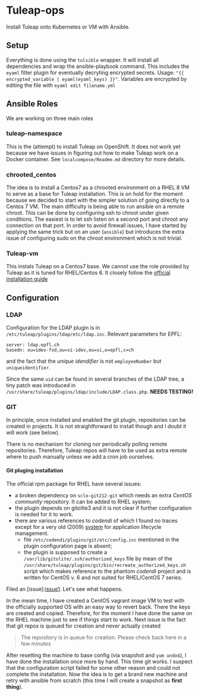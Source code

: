 # Tuleap-ops

Install Tuleap onto Kubernetes or VM with Ansible.

## Setup
Everything is done using the `tulsible` wrapper. It will install all dependencies and wrap the ansible-playbook command.
This includes the `eyaml` filter plugin for eventually decryting encrypted secrets. Usage: 
`"{{ encrypted_variable | eyaml(eyaml_keys) }}"`. Variables are encrypted by editing the file with `eyaml edit filename.yml`

## Ansible Roles
We are working on three main roles

### tuleap-namespace
This is the (attempt) to install Tuleap on OpenShift. It does not work yet because we have issues in figuring out how to make Tuleap work on a Docker container. See `localcompose/Readme.md` directory for more details.

### chrooted_centos
The idea is to install a Centos7 as a chrooted environment on a RHEL 8 VM to serve as a base for Tuleap installation. This is on hold for the moment because we decided to start with the simpler solution of going directly to a Centos 7 VM.
The main difficulty is being able to run ansible on a remote chroot. This can be done by configuring ssh to chroot under given conditions. The easiest is to let ssh listen on a second port and chroot any connection on that port. In order to avoid firewall issues, I have started by applying the same trick but on an user (`ansible`) but introduces the extra issue of configuring sudo on the chroot environment which is not trivial. 

### Tuleap-vm
This instals Tuleap on a Centos7 base. We cannot use the role provided by Tuleap as it is tuned for RHEL/Centos 6.
It closely follow the [official installation guide][install]

## Configuration

### LDAP
Configuration for the LDAP plugin is in 
`/etc/tuleap/plugins/ldap/etc/ldap.inc`. Relevant parameters for EPFL: 

```
server: ldap.epfl.ch
basedn: ou=idev-fsd,ou=si-idev,ou=si,o=epfl,c=ch
```
and the fact that the _unique idendifier_ is not `employeeNumber` but `uniqueidentifier`.

Since the same `uid` can be found in several branches of the LDAP tree, a tiny patch was introduced in `/usr/share/tuleap/plugins/ldap/include/LDAP.class.php`. **NEEDS TESTING!**

### GIT
In principle, once installed and enabled the git plugin, repositories can be 
created in projects. It is not straightforward to install though and I doubt
it will work (see below).

There is no mechanism for cloning nor periodically 
polling remote repositories. Therefore, Tuleap repos will have to be used as 
extra remote where to push manually unless we add a cron job ourselves.

#### Git pluging installation

The official rpm package for RHEL have several issues:
 - a broken dependency on `sclo-git212-git` which needs an extra 
   _CentOS community_ repository. It can be added to RHEL system;
 - the plugin depends on gitolite3 and it is not clear if further configuration
   is needed for it to work.
 - there are various references to _codendi_ of which I found no traces except
   for a very old (2009) [system][codendi] for application lifecycle 
   management. 
   * file `/etc/codendi/plugins/git/etc/config.inc` mentioned in the plugin
     configuration page is absent;
   * the plugin is supposed to create a `/var/lib/gitolite/.ssh/authorized_keys` 
     file by mean of the 
     `/usr/share/tuleap/plugins/git/bin/recreate_authorized_keys.sh` script 
     which makes reference to the phantom _codendi_ project and is written for 
     CentOS v. 6 and not suited for RHEL/CentOS 7 series. 

Filed an [issue]:[issue1]. Let's see what happens.

In the mean time, I have created a CentOS vagrant image VM to test with the 
officially supported OS with an easy way to revert back. 
There the keys are created and copied. Therefore, for the moment I have done the 
same on the RHEL machine just to see if things start to work. Next issue is 
the fact that git repos is queued for creation and never actually created
 > The repository is in queue for creation. Please check back here in a few minutes

After resetting the machine to base config (via snapshot and `yum undo`s), I have
done the installation once more by hand. This time git works. I suspect that 
the configuration script failed for some other reason and could not complete
the installation. Now the idea is to get a brand new machine and retry with 
ansible from scratch (this time I will create a snapshot as **first thing**).


[install]: https://docs.tuleap.org/installation-guide/full-installation.html 
[codendi]: http://codendi.org/
[tracker]: https://tuleap.net/plugins/tracker
[issue1]: https://tuleap.net/plugins/tracker/?aid=14963&group_id=101

